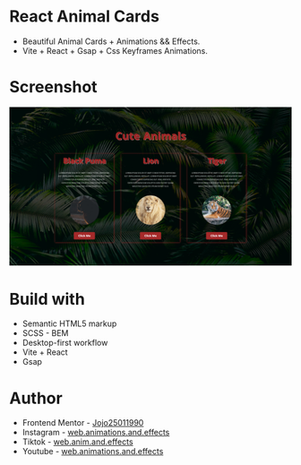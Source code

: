 # React Animal Cards

-   Beautiful Animal Cards + Animations && Effects.
-   Vite + React + Gsap + Css Keyframes Animations.

# Screenshot

![](./Vite%20React%20Animal%20Cards.png)

# Build with

-   Semantic HTML5 markup
-   SCSS - BEM
-   Desktop-first workflow
-   Vite + React
-   Gsap

# Author

-   Frontend Mentor - [Jojo25011990](https://www.frontendmentor.io/profile/Jojo25011990)
-   Instagram - [web.animations.and.effects](https://www.instagram.com/web.animations.and.effects)
-   Tiktok - [web.anim.and.effects](https://www.tiktok.com/@web.anim.and.effects)
-   Youtube - [web.animations.and.effects](https://www.youtube.com/@web.animations.and.effects)
